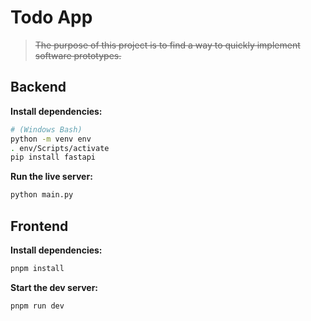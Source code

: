 # Todo App

> ~~The purpose of this project is to find a way to quickly implement software prototypes.~~

## Backend

**Install dependencies:**

```sh
# (Windows Bash)
python -m venv env
. env/Scripts/activate
pip install fastapi
```

**Run the live server:**

```sh
python main.py
```

## Frontend

**Install dependencies:**

```sh
pnpm install
```

**Start the dev server:**

```sh
pnpm run dev
```
